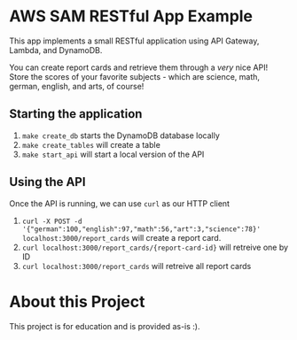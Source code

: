 # AWS SAM RESTful App Example

This app implements a small RESTful application using API Gateway, Lambda, and DynamoDB.

You can create report cards and retrieve them through a _very_ nice API! Store the scores of your favorite subjects - which are science, math, german, english, and arts, of course!

## Starting the application

1. `make create_db` starts the DynamoDB database locally
2. `make create_tables` will create a table
3. `make start_api` will start a local version of the API

## Using the API
Once the API is running, we can use `curl` as our HTTP client

1. `curl -X POST -d '{"german":100,"english":97,"math":56,"art":3,"science":78}' localhost:3000/report_cards` will create a report card.
2. `curl localhost:3000/report_cards/{report-card-id}` will retreive one by ID
3. `curl localhost:3000/report_cards` will retreive all report cards

# About this Project
This project is for education and is provided as-is :).
